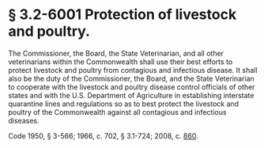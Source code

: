 # § 3.2-6001 Protection of livestock and poultry.

<p>The Commissioner, the Board, the State Veterinarian, and all other veterinarians within the Commonwealth shall use their best efforts to protect livestock and poultry from contagious and infectious disease. It shall also be the duty of the Commissioner, the Board, and the State Veterinarian to cooperate with the livestock and poultry disease control officials of other states and with the U.S. Department of Agriculture in establishing interstate quarantine lines and regulations so as to best protect the livestock and poultry of the Commonwealth against all contagious and infectious diseases.</p><p>Code 1950, § 3-566; 1966, c. 702, § 3.1-724; 2008, c. <a href='http://lis.virginia.gov/cgi-bin/legp604.exe?081+ful+CHAP0860'>860</a>.</p>